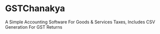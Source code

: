 # GSTChanakya
A Simple Accounting Software For Goods &amp; Services Taxes, Includes CSV Generation For GST Returns
